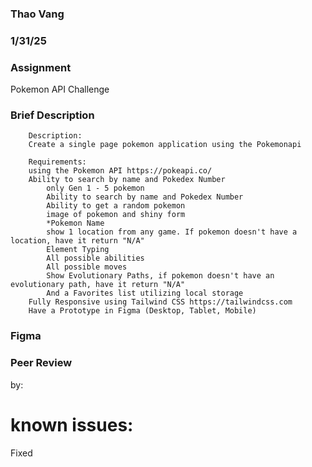 ### Thao Vang

### 1/31/25

### Assignment 
Pokemon API Challenge

### Brief Description
        Description:
        Create a single page pokemon application using the Pokemonapi

        Requirements:
        using the Pokemon API https://pokeapi.co/
        Ability to search by name and Pokedex Number
            only Gen 1 - 5 pokemon
            Ability to search by name and Pokedex Number
            Ability to get a random pokemon
            image of pokemon and shiny form
            *Pokemon Name
            show 1 location from any game. If pokemon doesn't have a location, have it return "N/A"
            Element Typing
            All possible abilities
            All possible moves
            Show Evolutionary Paths, if pokemon doesn't have an evolutionary path, have it return "N/A"
            And a Favorites list utilizing local storage
        Fully Responsive using Tailwind CSS https://tailwindcss.com
        Have a Prototype in Figma (Desktop, Tablet, Mobile)

### Figma

### Peer Review
by: 




# known issues:
<!-- - any pokemon with entry greater than 649 still gather data and stores it. so if I type 745, it wont update the shown data with it but it still loads data, so if i click img i get pokemon 745. --> Fixed
